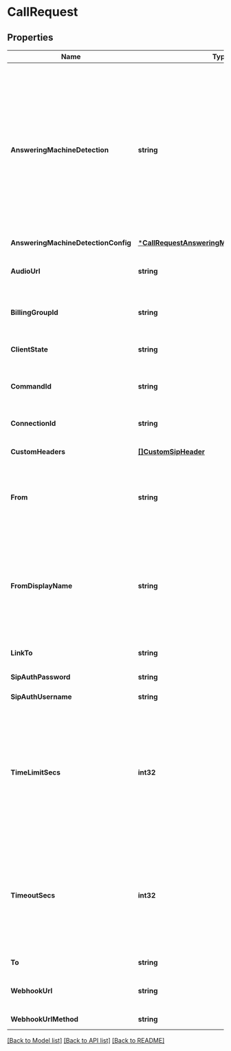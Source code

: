 # CallRequest

## Properties
Name | Type | Description | Notes
------------ | ------------- | ------------- | -------------
**AnsweringMachineDetection** | **string** | Enables Answering Machine Detection. When a call is answered, Telnyx runs real-time detection to determine if it was picked up by a human or a machine and sends an &#x60;call.machine.detection.ended&#x60; webhook with the analysis result. If &#x27;greeting_end&#x27; or &#x27;detect_words&#x27; is used and a &#x27;machine&#x27; is detected, you will receive another &#x27;call.machine.greeting.ended&#x27; webhook when the answering machine greeting ends with a beep or silence. If &#x60;detect_beep&#x60; is used, you will only receive &#x27;call.machine.greeting.ended&#x27; if a beep is detected. | [optional] [default to ANSWERING_MACHINE_DETECTION.DISABLED]
**AnsweringMachineDetectionConfig** | [***CallRequestAnsweringMachineDetectionConfig**](CallRequest_answering_machine_detection_config.md) |  | [optional] [default to null]
**AudioUrl** | **string** | The URL of a file to be played back to the callee when the call is answered. The URL can point to either a WAV or MP3 file. | [optional] [default to null]
**BillingGroupId** | **string** | Use this field to set the Billing Group ID for the call. Must be a valid and existing Billing Group ID. | [optional] [default to null]
**ClientState** | **string** | Use this field to add state to every subsequent webhook. It must be a valid Base-64 encoded string. | [optional] [default to null]
**CommandId** | **string** | Use this field to avoid duplicate commands. Telnyx will ignore commands with the same &#x60;command_id&#x60;. | [optional] [default to null]
**ConnectionId** | **string** | The ID of the Call Control App (formerly ID of the connection) to be used when dialing the destination. | [default to null]
**CustomHeaders** | [**[]CustomSipHeader**](CustomSipHeader.md) | Custom headers to be added to the SIP INVITE. | [optional] [default to null]
**From** | **string** | The &#x60;from&#x60; number to be used as the caller id presented to the destination (&#x60;to&#x60; number). The number should be in +E164 format. This attribute will default to the &#x60;from&#x60; number of the original call if omitted. | [default to null]
**FromDisplayName** | **string** | The &#x60;from_display_name&#x60; string to be used as the caller id name (SIP From Display Name) presented to the destination (&#x60;to&#x60; number). The string should have a maximum of 128 characters, containing only letters, numbers, spaces, and -_~!.+ special characters. If ommited, the display name will be the same as the number in the &#x60;from&#x60; field. | [optional] [default to null]
**LinkTo** | **string** | Use another call&#x27;s control id for sharing the same call session id | [optional] [default to null]
**SipAuthPassword** | **string** | SIP Authentication password used for SIP challenges. | [optional] [default to null]
**SipAuthUsername** | **string** | SIP Authentication username used for SIP challenges. | [optional] [default to null]
**TimeLimitSecs** | **int32** | Sets the maximum duration of a Call Control Leg in seconds. If the time limit is reached, the call will hangup and a &#x60;call.hangup&#x60; webhook with a &#x60;hangup_cause&#x60; of &#x60;time_limit&#x60; will be sent. For example, by setting a time limit of 120 seconds, a Call Leg will be automatically terminated two minutes after being answered. The default time limit is 14400 seconds or 4 hours and this is also the maximum allowed call length. | [optional] [default to 14400]
**TimeoutSecs** | **int32** | The number of seconds that Telnyx will wait for the call to be answered by the destination to which it is being called. If the timeout is reached before an answer is received, the call will hangup and a &#x60;call.hangup&#x60; webhook with a &#x60;hangup_cause&#x60; of &#x60;timeout&#x60; will be sent. Minimum value is 5 seconds. Maximum value is 120 seconds. | [optional] [default to 30]
**To** | **string** | The DID or SIP URI to dial out to. | [default to null]
**WebhookUrl** | **string** | Use this field to override the URL for which Telnyx will send subsequent webhooks to for this call. | [optional] [default to null]
**WebhookUrlMethod** | **string** | HTTP request type used for &#x60;webhook_url&#x60;. | [optional] [default to WEBHOOK_URL_METHOD.POST]

[[Back to Model list]](../README.md#documentation-for-models) [[Back to API list]](../README.md#documentation-for-api-endpoints) [[Back to README]](../README.md)

